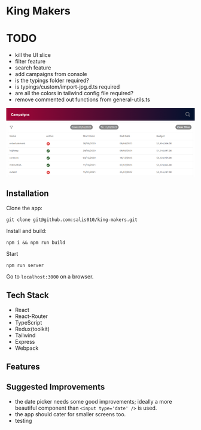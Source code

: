 # King Makers

TODO
====

- kill the UI slice
- filter feature
- search feature
- add campaigns from console
- is the typings folder required?
- is typings/custom/import-jpg.d.ts required
- are all the colors in tailwind config file required?
- remove commented out functions from general-utils.ts

![king-makers](./king-makers.png)

## Installation

Clone the app:
```
git clone git@github.com:salis010/king-makers.git
```
Install and build:
```
npm i && npm run build
```
Start
```
npm run server
```
Go to `localhost:3000` on a browser.

## Tech Stack
- React
- React-Router
- TypeScript
- Redux(toolkit)
- Tailwind
- Express
- Webpack

## Features


## Suggested Improvements

- the date picker needs some good improvements; ideally a more beautiful component than `<input type='date' />` is used.
- the app should cater for smaller screens too.
- testing
